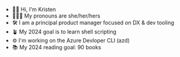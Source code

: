 - 👋🏻 Hi, I'm Kristen
- 👩🏻‍💻 My pronouns are she/her/hers
- 🛠️ I am a principal product manager focused on DX & dev tooling
- 🪴 My 2024 goal is to learn shell scripting
- ⚙️ I'm working on the Azure Devloper CLI (azd)
- 📚 My 2024 reading goal: 90 books
